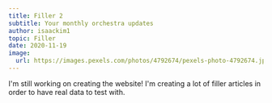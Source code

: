 ```yaml
---
title: Filler 2
subtitle: Your monthly orchestra updates
author: isaackim1
topic: Filler
date: 2020-11-19
image:
  url: https://images.pexels.com/photos/4792674/pexels-photo-4792674.jpeg?auto=compress&cs=tinysrgb&dpr=2&h=750&w=1260
---
```


I'm still working on creating the website! I'm creating a lot of filler articles in order to have real data to test with.